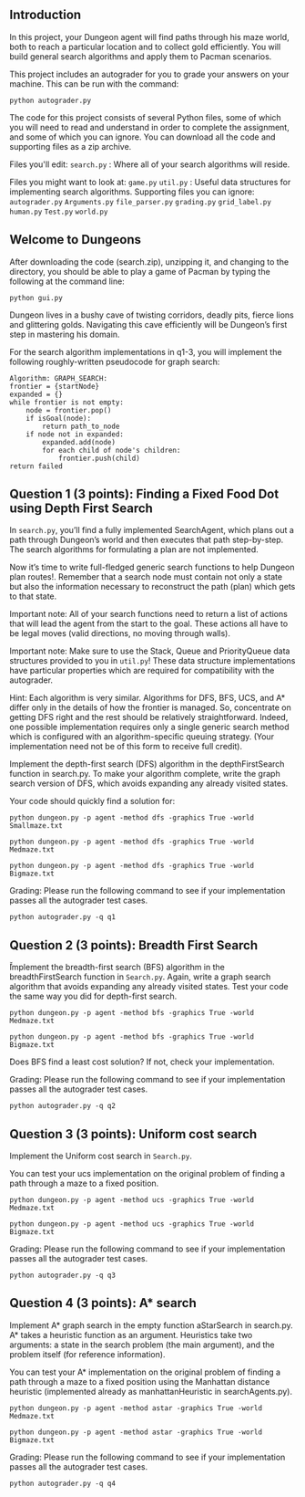 



## Introduction 

In this project, your Dungeon agent will find paths through his maze world, both to reach a particular location and to collect gold efficiently. You will build general search algorithms and apply them to Pacman scenarios.

This project includes an autograder for you to grade your answers on your machine. This can be run with the command:

```
python autograder.py
```

The code for this project consists of several Python files, some of which you will need to read and understand in order to complete the assignment, and some of which you can ignore. You can download all the code and supporting files as a zip archive.

Files you'll edit:
```search.py``` : 	Where all of your search algorithms will reside.

Files you might want to look at:
```game.py```
```util.py```	: Useful data structures for implementing search algorithms.
Supporting files you can ignore:
```autograder.py```
```Arguments.py```
```file_parser.py```
```grading.py```
```grid_label.py```
```human.py```
```Test.py```
```world.py```

## Welcome to Dungeons

After downloading the code (search.zip), unzipping it, and changing to the directory, you should be able to play a game of Pacman by typing the following at the command line:

```
python gui.py
```

Dungeon lives in a bushy cave of twisting corridors, deadly pits, fierce lions and glittering golds. Navigating this cave efficiently will be Dungeon’s first step in mastering his domain. 

For the search algorithm implementations in q1-3, you will implement the following roughly-written pseudocode for graph search:

```
Algorithm: GRAPH_SEARCH:
frontier = {startNode}
expanded = {}
while frontier is not empty:
    node = frontier.pop()
    if isGoal(node):
        return path_to_node
    if node not in expanded:
        expanded.add(node)
        for each child of node's children:
            frontier.push(child)
return failed
```

## Question 1 (3 points): Finding a Fixed Food Dot using Depth First Search

In ```search.py```, you’ll find a fully implemented SearchAgent, which plans out a path through Dungeon’s world and then executes that path step-by-step. The search algorithms for formulating a plan are not implemented. 

Now it’s time to write full-fledged generic search functions to help Dungeon plan routes!. Remember that a search node must contain not only a state but also the information necessary to reconstruct the path (plan) which gets to that state.

Important note: All of your search functions need to return a list of actions that will lead the agent from the start to the goal. These actions all have to be legal moves (valid directions, no moving through walls).

Important note: Make sure to use the Stack, Queue and PriorityQueue data structures provided to you in ```util.py```! These data structure implementations have particular properties which are required for compatibility with the autograder.

Hint: Each algorithm is very similar. Algorithms for DFS, BFS, UCS, and A* differ only in the details of how the frontier is managed. So, concentrate on getting DFS right and the rest should be relatively straightforward. Indeed, one possible implementation requires only a single generic search method which is configured with an algorithm-specific queuing strategy. (Your implementation need not be of this form to receive full credit).

Implement the depth-first search (DFS) algorithm in the depthFirstSearch function in search.py. To make your algorithm complete, write the graph search version of DFS, which avoids expanding any already visited states.

Your code should quickly find a solution for:

```
python dungeon.py -p agent -method dfs -graphics True -world Smallmaze.txt
```
```
python dungeon.py -p agent -method dfs -graphics True -world Medmaze.txt
```
```
python dungeon.py -p agent -method dfs -graphics True -world Bigmaze.txt
```

Grading: Please run the following command to see if your implementation passes all the autograder test cases.

```
python autograder.py -q q1
```

## Question 2 (3 points): Breadth First Search

̌̌Implement the breadth-first search (BFS) algorithm in the breadthFirstSearch function in ```Search.py```. Again, write a graph search algorithm that avoids expanding any already visited states. Test your code the same way you did for depth-first search.

```
python dungeon.py -p agent -method bfs -graphics True -world Medmaze.txt
```
```
python dungeon.py -p agent -method bfs -graphics True -world Bigmaze.txt
```

̌Does BFS find a least cost solution? If not, check your implementation.

Grading: Please run the following command to see if your implementation passes all the autograder test cases.

```
python autograder.py -q q2
```

## Question 3 (3 points): Uniform cost search

Implement  the Uniform cost search in ```Search.py```. 

You can test your ucs implementation on the original problem of finding a path through a maze to a fixed position. 

```
python dungeon.py -p agent -method ucs -graphics True -world Medmaze.txt
```
```
python dungeon.py -p agent -method ucs -graphics True -world Bigmaze.txt
```
Grading: Please run the following command to see if your implementation passes all the autograder test cases.

```
python autograder.py -q q3
```

## Question 4 (3 points): A* search

Implement A* graph search in the empty function aStarSearch in search.py. A* takes a heuristic function as an argument. Heuristics take two arguments: a state in the search problem (the main argument), and the problem itself (for reference information). 

You can test your A* implementation on the original problem of finding a path through a maze to a fixed position using the Manhattan distance heuristic (implemented already as manhattanHeuristic in searchAgents.py).

```
python dungeon.py -p agent -method astar -graphics True -world Medmaze.txt
```
```
python dungeon.py -p agent -method astar -graphics True -world Bigmaze.txt
```
Grading: Please run the following command to see if your implementation passes all the autograder test cases.

```
python autograder.py -q q4
```






